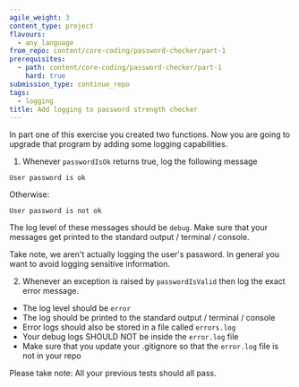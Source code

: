 ```yaml
---
agile_weight: 3
content_type: project
flavours:
  - any_language
from_repo: content/core-coding/password-checker/part-1
prerequisites:
  - path: content/core-coding/password-checker/part-1
    hard: true
submission_type: continue_repo
tags:
  - logging
title: Add logging to password strength checker
---
```


In part one of this exercise you created two functions. Now you are going to upgrade that program by adding some logging capabilities.

1. Whenever `passwordIsOk` returns true, log the following message

```
User password is ok
```

Otherwise:

```
User password is not ok
```

The log level of these messages should be `debug`.
Make sure that your messages get printed to the standard output / terminal / console.

Take note, we aren't actually logging the user's password. In general you want to avoid logging sensitive information.

2. Whenever an exception is raised by `passwordIsValid` then log the exact error message.

- The log level should be `error`
- The log should be printed to the standard output / terminal / console
- Error logs should also be stored in a file called `errors.log`
- Your debug logs SHOULD NOT be inside the `error.log` file
- Make sure that you update your .gitignore so that the `error.log` file is not in your repo

Please take note: All your previous tests should all pass.
